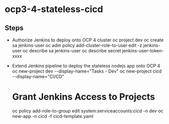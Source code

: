 # ocp3-4-stateless-cicd



## Steps
- Authorize Jenkins to deploy onto OCP 4 cluster 
      oc project dev
      oc create sa jenkins-user
      oc adm policy add-cluster-role-to-user edit -z jenkins-user
      oc describe sa jenkins-user
      oc describe secret jenkins-user-token-xxxx
- Extend Jenkins pipeline to deploy the stateless nodejs app onto OCP 4
    oc new-project dev --display-name="Tasks - Dev"
    oc new-project cicd --display-name="CI/CD"

    # Grant Jenkins Access to Projects
    oc policy add-role-to-group edit system:serviceaccounts:cicd -n dev
    oc new-app -n cicd -f cicd-template.yaml


